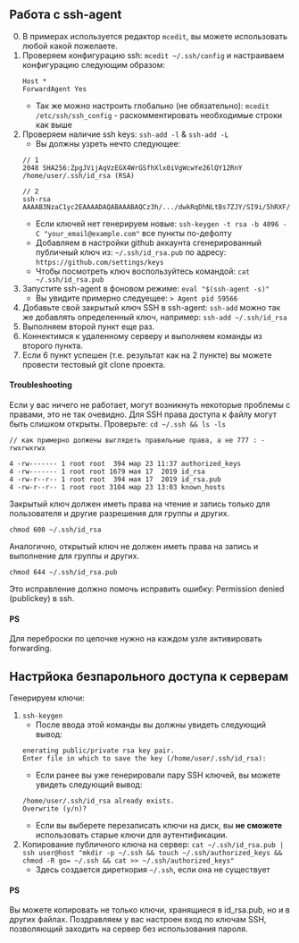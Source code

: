 ## Работа с ssh-agent

0. В примерах используется редактор `mcedit`, вы можете использовать любой какой пожелаете.
1. Проверяем конфигурацию ssh: `mcedit ~/.ssh/config` и настраиваем конфигурацию следующим образом:
    ```shell script
    Host *
    ForwardAgent Yes
    ```
    * Так же можно настроить глобально (не обязательно):  `mcedit /etc/ssh/ssh_config` - раскомментировать необходимые строки как выше
2. Проверяем наличие ssh keys: `ssh-add -l` & `ssh-add -L`
    * Вы должны узреть нечто следующее:
    ```shell script
    // 1
   2048 SHA256:ZpgJVijAqVzEGX4WrGSfhXlx0iVgWcwYe26lQY12RnY /home/user/.ssh/id_rsa (RSA)
   
    // 2
   ssh-rsa AAAAB3NzaC1yc2EAAAADAQABAAABAQCz3h/.../dwkRqDhNLtBs7ZJY/SI9i/5hRXF/home/user/.ssh/id_rsa
    ```
    * Если ключей нет генерируем новые:  `ssh-keygen -t rsa -b 4096 -C "your_email@example.com"` все пункты по-дефолту
    * Добавляем в настройки github аккаунта сгенерированный публичный ключ из: `~/.ssh/id_rsa.pub` по адресу: `https://github.com/settings/keys`
    * Чтобы посмотреть ключ воспользуйтесь командой: `cat ~/.ssh/id_rsa.pub`
3. Запустите ssh-agent в фоновом режиме: `eval "$(ssh-agent -s)"`
    * Вы увидите примерно следуещее: `> Agent pid 59566`
4. Добавьте свой закрытый ключ SSH в ssh-agent: `ssh-add` можно так же добавлять определенный ключ, например: `ssh-add ~/.ssh/id_rsa`
5. Выполняем второй пункт еще раз.
6. Коннектимся к удаленному серверу и выполняем команды из второго пункта.
7. Если 6 пункт успешен (т.е. результат как на 2 пункте) вы можете провести тестовый git clone проекта.

#### Troubleshooting

Если у вас ничего не работает, могут возникнуть некоторые проблемы с правами, это не так очевидно. Для SSH права доступа к файлу могут быть слишком открыты. Проверьте: `cd ~/.ssh && ls -ls`
```shell script
// как примерно должены выглядеть правильные права, а не 777 : -rwxrwxrwx

4 -rw------- 1 root root  394 мар 23 11:37 authorized_keys
4 -rw------- 1 root root 1679 мая 17  2019 id_rsa
4 -rw-r--r-- 1 root root  394 мая 17  2019 id_rsa.pub
4 -rw-r--r-- 1 root root 3104 мар 23 13:03 known_hosts
```
Закрытый ключ должен иметь права на чтение и запись только для пользователя и другие разрешения для группы и других.

`chmod 600 ~/.ssh/id_rsa`

Аналогично, открытый ключ не должен иметь права на запись и выполнение для группы и других.

`chmod 644 ~/.ssh/id_rsa.pub`

Это исправление должно помочь исправить ошибку: Permission denied (publickey) в ssh.

#### PS

Для переброски по цепочке нужно на каждом узле активировать forwarding.

## Настрйока безпарольного доступа к серверам

Генерируем ключи:

1. `ssh-keygen`
    * После ввода этой команды вы должны увидеть следующий вывод:
    ```shell script
    enerating public/private rsa key pair.
    Enter file in which to save the key (/home/user/.ssh/id_rsa):
    ```
    * Если ранее вы уже генерировали пару SSH ключей, вы можете увидеть следующий вывод:
    ```shell script
    /home/user/.ssh/id_rsa already exists.
    Overwrite (y/n)?
    ```
    * Если вы выберете перезаписать ключи на диск, вы **не сможете** использовать старые ключи для аутентификации. 
2. Копирование публичного ключа на сервер: 
    `cat ~/.ssh/id_rsa.pub | ssh user@host "mkdir -p ~/.ssh && touch ~/.ssh/authorized_keys && chmod -R go= ~/.ssh && cat >> ~/.ssh/authorized_keys"`
    * Здесь создается диреткория `~/.ssh`, если она не существует
    
#### PS
 
Вы можете копировать не только ключи, хранящиеся в id_rsa.pub, но и в других файлах.
Поздравляем у вас настроен вход по ключам SSH, позволяющий заходить на сервер без использования пароля.

